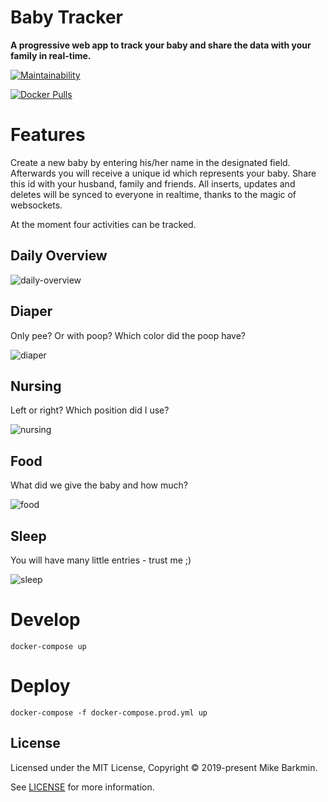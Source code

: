 # Baby Tracker

**A progressive web app to track your baby and share the data with your family in real-time.**

[![Maintainability](https://api.codeclimate.com/v1/badges/ac5730932862bc3cfa78/maintainability)](https://codeclimate.com/github/mikebarkmin/baby-tracker/maintainability)

[![Docker Pulls](https://img.shields.io/docker/pulls/mikebarkmin/baby-tracker)](https://cloud.docker.com/repository/docker/mikebarkmin/baby-tracker)


# Features

Create a new baby by entering his/her name in the designated field. Afterwards
you will receive a unique id which represents your baby. Share this id with
your husband, family and friends. All inserts, updates and deletes will be
synced to everyone in realtime, thanks to the magic of websockets.

At the moment four activities can be tracked.

## Daily Overview

![daily-overview](.github/daily.png)

## Diaper

Only pee? Or with poop? Which color did the poop have?

![diaper](.github/diaper.jpeg)

## Nursing

Left or right? Which position did I use?

![nursing](.github/nursing.jpeg)

## Food

What did we give the baby and how much?

![food](.github/food.png)

## Sleep

You will have many little entries - trust me ;)

![sleep](.github/sleep.png)

# Develop

`docker-compose up`

# Deploy

`docker-compose -f docker-compose.prod.yml up`

## License

Licensed under the MIT License, Copyright © 2019-present Mike Barkmin.

See [LICENSE](./LICENSE) for more information.
